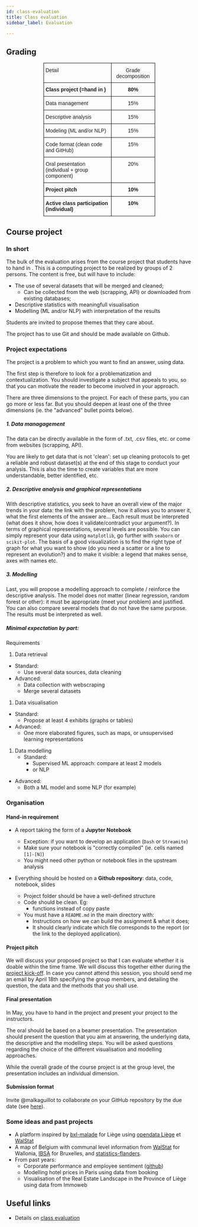 ```yaml
---
id: class-evaluation
title: Class evaluation
sidebar_label: Evaluation

---
```


## Grading

<center><style type="text/css">
.tg  {border-collapse:collapse;border-spacing:0;margin:0px auto;}
.tg td{border-color:black;border-style:solid;border-width:1px;font-family:Arial, sans-serif;font-size:14px;
  overflow:hidden;padding:10px 5px;word-break:normal;}
.tg th{border-color:black;border-style:solid;border-width:1px;font-family:Arial, sans-serif;font-size:14px;
  font-weight:normal;overflow:hidden;padding:10px 5px;word-break:normal;}
.tg .tg-ul38{position:-webkit-sticky;position:sticky;text-align:left;top:-1px;vertical-align:top;will-change:transform}
.tg .tg-1wig{font-weight:bold;text-align:left;vertical-align:top}
.tg .tg-baqh{text-align:center;vertical-align:top}
.tg .tg-rz9m{position:-webkit-sticky;position:sticky;text-align:center;top:-1px;vertical-align:top;will-change:transform}
.tg .tg-amwm{font-weight:bold;text-align:center;vertical-align:top}
.tg .tg-0lax{text-align:left;vertical-align:top}
@media screen and (max-width: 767px) {.tg {width: auto !important;}.tg col {width: auto !important;}.tg-wrap {overflow-x: auto;-webkit-overflow-scrolling: touch;margin: auto 0px;}}</style>
<div class="tg-wrap"  style="width:60%"><table class="tg">
<thead>
  <tr>
    <th class="tg-ul38">Detail</th>
    <th class="tg-rz9m">Grade decomposition</th>
  </tr>
</thead>
<tbody>
  <tr>
    <td class="tg-1wig"> Class project (=hand in ) </td>
    <td class="tg-amwm"> 80% </td>
  </tr>
  <tr>
    <td class="tg-0lax">Data management</td>
    <td class="tg-baqh">15%</td>
  </tr>
  <tr>
    <td class="tg-0lax">Descriptive analysis</td>
    <td class="tg-baqh">15%</td>
  </tr>
  <tr>
    <td class="tg-0lax">Modeling (ML and/or NLP)</td>
    <td class="tg-baqh">15%</td>
  </tr>
  <tr>
    <td class="tg-0lax">Code format (clean code and GitHub)</td>
    <td class="tg-baqh">15%</td>
  </tr>
  <tr>
    <td class="tg-0lax">Oral presentation (individual + group component)</td>
    <td class="tg-baqh">20%</td>
  </tr>
  <tr>
    <td class="tg-1wig"> Project pitch </td>
    <td class="tg-amwm"> 10% </td>
  </tr>
  <tr>
    <td class="tg-1wig"> Active class participation (individual) </td>
    <td class="tg-amwm"> 10% </td>
  </tr>
</tbody>
</table></div></center>


## Course project

### In short
The bulk of the evaluation arises from the course project that students have to hand in . 
This is a computing project to be realized by groups of 2 persons. The content is free, but will have to include:
- The use of several datasets that will be merged and cleaned;
  - Can be collected from the web (scrapping, API) or downloaded from existing databases;
- Descriptive statistics with meaningfull visualisation
- Modelling (ML and/or NLP) with interpretation of the results

Students are invited to propose themes that they care about. 

The project has to use Git and should be made available on Github.

### Project expectations
The project is a problem to which you want to find an answer, using data.

The first step is therefore to look for a problematization and contextualization. You should investigate a subject that appeals to you, so that you can motivate the reader to become involved in your approach.

There are three dimensions to the project. For each of these parts, you can go more or less far. But you should deepen at least one of the three dimensions (ie. the "advanced" bullet points below).

##### 1. Data managagement

The data can be directly available in the form of .txt, .csv files, etc. or come from websites (scrapping, API). 

You are likely to get data that is not 'clean': set up cleaning protocols to get a reliable and robust dataset(s) at the end of this stage to conduct your analysis. This is also the time to create variables that are more understandable, better identified, etc.

##### 2. Descriptive analysis and graphical representations

With descriptive statistics, you seek to have an overall view of the major trends in your data: the link with the problem, how it allows you to answer it, what the first elements of the answer are... Each result must be interpreted (what does it show, how does it validate/contradict your argument?). In terms of graphical representations, several levels are possible. You can simply represent your data using `matplotlib`, go further with `seaborn` or `scikit-plot`. The basis of a good visualization is to find the right type of graph for what you want to show (do you need a scatter or a line to represent an evolution?) and to make it visible: a legend that makes sense, axes with names etc. 

##### 3. Modelling
Last, you will propose a modelling approach to complete / reinforce the descriptive analysis. The model does not matter (linear regression, random forest or other): it must be appropriate (meet your problem) and justified. You can also compare several models that do not have the same purpose.
The results must be interpreted as well.

##### Minimal expectation by part:
Requirements

1. <bcolor>Data retrieval</bcolor>
  - Standard: 
    - Use several data sources, data cleaning
  - Advanced: 
    - Data collection with webscraping
    - Merge several datasets

1. <bcolor>Data visualisation</bcolor> 
  - Standard:
    -  Propose at least 4 exhibits (graphs or tables) 
  - Advanced: 
    - One more elaborated figures, such as maps, or unsupervised learning representations

1. <bcolor>Data modelling</bcolor>
   - Standard:
     - Supervised ML approach: compare at least 2 models
     - or NLP 
  - Advanced: 
    - Both a ML model and some NLP (for example)


### Organisation

#### Hand-in requirement

- A report taking the form of a **Jupyter Notebook** 
  - Exception: if you want to develop an application (`Dash` or `Streamite`)
  - Make sure your notebook is "correctly compiled" (ie. cells named `[1]-[N]`)
  - You might need other python or notebook files in the upstream analysis

- Everything should be hosted on a **Github repository**: data, code, notebook, slides
  - Project folder should be have a well-defined structure
  - Code should be clean. Eg:
    - functions instead of copy paste
  - You must have a `README.md` in the main directory with:
    - Instructions on how we can build the assignment & what it does;
    - It should clearly indicate which file corresponds to the report (or the link to the deployed application).

#### Project pitch
We will discuss your proposed project so that I can evaluate whether it is doable within the time frame. 
We will discuss this together either during the [project kick-off](kick-off.md). In case you cannot attend this session, you should send me an email by April 18th specifying the group members, and detailing the question, the data and the methods that you shall use. 


#### Final presentation
In May, you have to hand in the project and present your project to the instructors. 

The oral should be based on a beamer presentation. The presentation should present the question that you aim at answering, the underlying data, the descriptive and the modelling steps. You will be asked questions regarding the choice of the different visualisation and modelling approaches. 

While the overall grade of the course project is at the group level, the presentation includes an individual dimension. 


#### Submission format
Invite @malkaguillot to collaborate on your GitHub repository by the due date (see [here](https://raw.githubusercontent.com/malkaguillot/ECON2206-Data-Management-2022/main/lectures/images/add-colaborator.png)).


### Some ideas and past projects
- A platform inspired by [bxl-malade](https://bxl-malade.medor.coop/) for Liège using [opendata Liège](https://opendata.liege.be/) et [WalStat](https://walstat.iweps.be/walstat-open-data.php)
- A map of Belgium with communal level information from [WalStat](https://walstat.iweps.be/walstat-open-data.php) for Wallonia, [IBSA](https://ibsa.brussels/) for Bruxelles, and [statistics-flanders](https://www.vlaanderen.be/en/statistics-flanders).
- From past years:
  - Corporate performance and employee sentiment ([github](https://github.com/corentinwerenne/internship-dashboard))
  - Modelling hotel prices in Paris using data from booking
  - Visualisation of the Real Estate Landscape in the Province of Liège using data from Immoweb


## Useful links
- Details on [class evaluation](https://malkaguillot.github.io/ECON2206-Data-Management/docs/utils/class-evaluation/)
